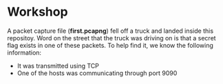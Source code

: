 # Workshop
A packet capture file (**first.pcapng**) fell off a truck and landed inside this repositoy. Word on the street that the truck was driving on is that a secret flag exists in one of these packets. To help find it, we know the following information:
- It was transmitted using TCP
- One of the hosts was communicating through port 9090
